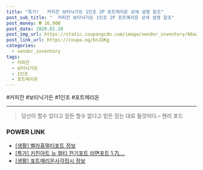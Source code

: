 ```yaml
--- 
title: "특가!   커피잔 보타닉가든 1인조 2P 포트메리온 상세 설명 참조" 
post_sub_title: "  커피잔 보타닉가든 1인조 2P 포트메리온 상세 설명 참조" 
post_money: ₩ 16,900 
post_date: 2020.01.30 
post_img_url: https://static.coupangcdn.com/image/vendor_inventory/b6aa/346907afe9514f484dad3d8bc6ee7f5fbb8bb1d2143665b14c9c64f4a763.jpg 
post_link_url: https://coupa.ng/bnJUKg 
categories: 
  - vendor_inventory 
tags: 
  - 커피잔 
  - 보타닉가든 
  - 1인조 
  - 포트메리온 
--- 
```

  #커피잔 #보타닉가든 #1인조 #포트메리온 
<hr> 

> 당신이 할수 있다고 믿든 할수 없다고 믿든 믿는 대로 될것이다.–  헨리 포드 


### POWER LINK

* <a href="https://blog.naver.com/fash111/221768446082" target="_blank"> [생활] 벨라홈멀티포트 정보 </a>
* <a href="https://blog.naver.com/sakai111/221790474883" target="_blank">[특가] 키친아트 뉴 멀티 전기포트 라면포트 1.7L...</a>
* <a href="https://blog.naver.com/fasyy4321/221765410820" target="_blank"> [생활] 포트메리온사각접시 정보 </a>
